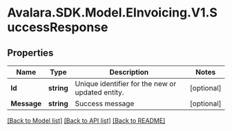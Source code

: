 # Avalara.SDK.Model.EInvoicing.V1.SuccessResponse

## Properties

Name | Type | Description | Notes
------------ | ------------- | ------------- | -------------
**Id** | **string** | Unique identifier for the new or updated entity. | [optional] 
**Message** | **string** | Success message | [optional] 

[[Back to Model list]](../../../README.md#documentation-for-models) [[Back to API list]](../../../README.md#documentation-for-api-endpoints) [[Back to README]](../../../README.md)

